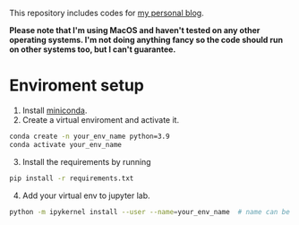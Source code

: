 This repository includes codes for [my personal blog](dhwon.com).

**Please note that I'm using MacOS and haven't tested on any other operating systems. I'm not doing anything fancy so the code should run on other systems too, but I can't guarantee.**

# Enviroment setup
1. Install [miniconda](https://docs.conda.io/en/latest/miniconda.html). 
2. Create a virtual enviroment and activate it.
```sh
conda create -n your_env_name python=3.9
conda activate your_env_name
```
3. Install the requirements by running
```sh
pip install -r requirements.txt
```
4. Add your virtual env to jupyter lab. 
```sh
python -m ipykernel install --user --name=your_env_name  # name can be anything
```


